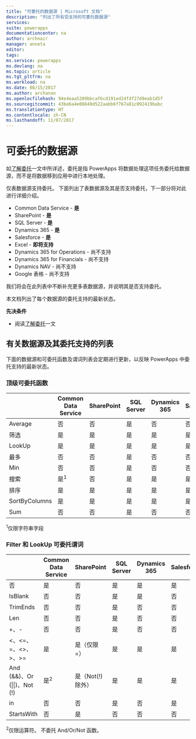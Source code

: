 ```yaml
---
title: "可委托的数据源 | Microsoft 文档"
description: "列出了所有受支持的可委托数据源"
services: 
suite: powerapps
documentationcenter: na
author: archnair
manager: anneta
editor: 
tags: 
ms.service: powerapps
ms.devlang: na
ms.topic: article
ms.tgt_pltfrm: na
ms.workload: na
ms.date: 08/15/2017
ms.author: archanan
ms.openlocfilehash: 94e4eaa5209bbcaf6cd191ed2dfdf27d9eab1d5f
ms.sourcegitcommit: 43be6a4e08849d522aabb6f767a81c092419babc
ms.translationtype: HT
ms.contentlocale: zh-CN
ms.lasthandoff: 11/07/2017
---
```

# <a name="delegable-data-sources"></a>可委托的数据源
如[了解委托](delegation-overview.md)一文中所详述，委托是指 PowerApps 将数据处理这项任务委托给数据源，而不是将数据移到应用中进行本地处理。

仅表数据源支持委托。 下面列出了表数据源及其是否支持委托，下一部分将对此进行详细介绍。

* Common Data Service - **是**
* SharePoint - **是**
* SQL Server - **是**
* Dynamics 365 - **是**
* Salesforce - **是**
* Excel - **即将支持**
* Dynamics 365 for Operations - 尚不支持
* Dynamics 365 for Financials - 尚不支持
* Dynamics NAV - 尚不支持
* Google 表格 - 尚不支持

我们将会在此列表中不断补充更多表数据源，并说明其是否支持委托。

本文档列出了每个数据源的委托支持的最新状态。

**先决条件**

* 阅读[了解委托](delegation-overview.md)一文

## <a name="list-of-data-sources-and-supported-delegation"></a>有关数据源及其委托支持的列表
下面的数据源和可委托函数及谓词列表会定期进行更新，以反映 PowerApps 中委托支持的最新状态。

### <a name="top-level-delegable-functions"></a>顶级可委托函数
| &nbsp; | Common Data Service | SharePoint | SQL Server | Dynamics 365 | Salesforce |
| --- | --- | --- | --- | --- | --- |
| Average |否 |否 |是 |否 |否 |
| 筛选 |是 |是 |是 |是 |是 |
| LookUp |是 |是 |是 |是 |是 |
| 最多 |否 |否 |是 |否 |否 |
| Min |否 |否 |是 |否 |否 |
| 搜索 |是<sup>1</sup> |否 |是 |是 |是 |
| 排序 |是 |是 |是 |是 |是 |
| SortByColumns |是 |是 |是 |是 |是 |
| Sum |否 |否 |是 |否 |否 |

<sup>1</sup>仅限字符串字段

### <a name="filter-and-lookup-delegable-predicates"></a>Filter 和 LookUp 可委托谓词
| &nbsp; | Common Data Service | SharePoint | SQL Server | Dynamics 365 | Salesforce |
| --- | --- | --- | --- | --- | --- |
| 否 |是 |否 |是 |是 |是 |
| IsBlank |否 |否 |是 |是 |否 |
| TrimEnds |否 |否 |是 |否 |否 |
| Len |否 |否 |是 |否 |否 |
| +、- |否 |否 |是 |否 |否 |
| <、<=、=、<>、>、>= |是 |是（仅限 =） |是 |是 |是 |
| And (&&)、Or (&#124;&#124;)、Not (!) |是<sup>2</sup> |是（Not(!) 除外） |是 |是 |是 |
| in |否 |否 |是 |否 |是 |
| StartsWith |否 |是 |否 |否 |否 |

<sup>2</sup>仅限运算符。 不委托 And/Or/Not 函数。

